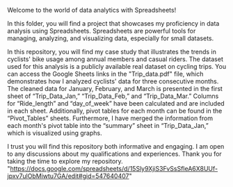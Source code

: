 Welcome to the world of data analytics with Spreadsheets! 

In this folder, you will find a project that showcases my proficiency in data analysis using Spreadsheets. Spreadsheets are powerful tools for managing, analyzing, and visualizing data, especially for small datasets.

In this repository, you will find my case study that illustrates the trends in cyclists' bike usage among annual members and casual riders. The dataset used for this analysis is a publicly available real dataset on cycling trips. You can access the Google Sheets links in the "Trip_data.pdf" file, which demonstrates how I analyzed cyclists' data for three consecutive months. The cleaned data for January, February, and March is presented in the first sheet of “Trip_Data_Jan,” “Trip_Data_Feb,” and “Trip_Data_Mar.” Columns for “Ride_length” and “day_of_week” have been calculated and are included in each sheet. Additionally, pivot tables for each month can be found in the “Pivot_Tables” sheets. Furthermore, I have merged the information from each month's pivot table into the “summary” sheet in “Trip_Data_Jan,” which is visualized using graphs.

I trust you will find this repository both informative and engaging. I am open to any discussions about my qualifications and experiences. Thank you for taking the time to explore my repository.
"https://docs.google.com/spreadsheets/d/15Sly9XjiS3FvSsSfleA6X8UUf-jpxv7ulObMiwtu7GA/edit#gid=547640407"
